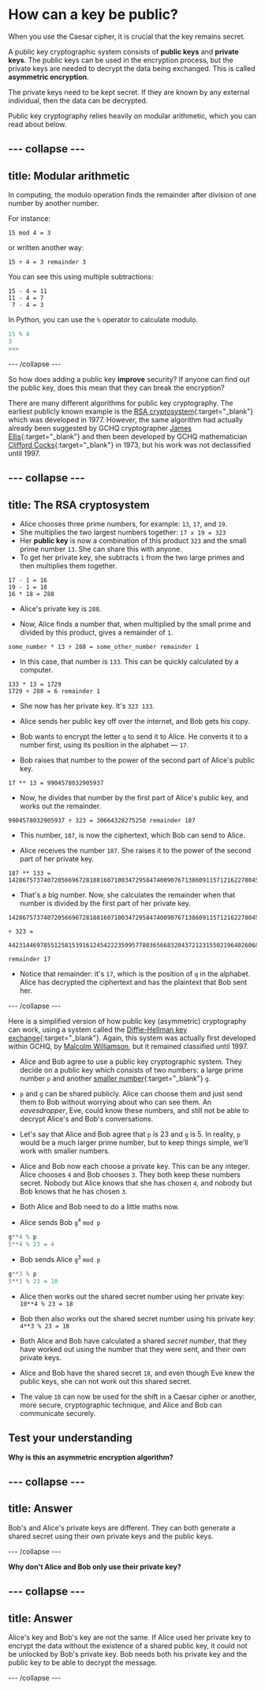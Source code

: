 # How can a key be public?

When you use the Caesar cipher, it is crucial that the key remains secret.

A public key cryptographic system consists of **public keys** and **private keys**. The public keys can be used in the encryption process, but the private keys are needed to decrypt the data being exchanged. This is called **asymmetric encryption**.

The private keys need to be kept secret. If they are known by any external individual, then the data can be decrypted.

Public key cryptography relies heavily on modular arithmetic, which you can read about below.

--- collapse ---
---
title: Modular arithmetic
---
In computing, the modulo operation finds the remainder after division of one number by another number.

For instance:

```
15 mod 4 = 3
```

or written another way:

```
15 ÷ 4 = 3 remainder 3
```

You can see this using multiple subtractions:

```
15 - 4 = 11
11 - 4 = 7
 7 - 4 = 3
``` 

In Python, you can use the `%` operator to calculate modulo.

```python
15 % 4
3
>>>
```
--- /collapse ---

So how does adding a public key __improve__ security? If anyone can find out the public key, does this mean that they can break the encryption?

There are many different algorithms for public key cryptography. The earliest publicly known example is the [RSA cryptosystem](https://en.wikipedia.org/wiki/RSA_(cryptosystem)){:target="_blank"} which was developed in 1977. However, the same algorithm had actually already been suggested by GCHQ cryptographer [James Ellis](https://en.wikipedia.org/wiki/James_H._Ellis){:target="_blank"} and then been developed by GCHQ mathematician [Clifford Cocks](https://en.wikipedia.org/wiki/Clifford_Cocks){:target="_blank"} in 1973, but his work was not declassified until 1997.

--- collapse ---
---
title: The RSA cryptosystem
---
- Alice chooses three prime numbers, for example: `13`, `17`, and `19`.
- She multiplies the two largest numbers together: `17 x 19 = 323`
- Her **public key** is now a combination of this product `323` and the small prime number `13`. She can share this with anyone.
- To get her private key, she subtracts `1` from the two large primes and then multiplies them together.

```
17 - 1 = 16
19 - 1 = 18
16 * 18 = 288
```

- Alice's private key is `288`.

- Now, Alice finds a number that, when multiplied by the small prime and divided by this product, gives a remainder of `1`.

```
some_number * 13 ÷ 288 = some_other_number remainder 1
```

- In this case, that number is `133`. This can be quickly calculated by a computer.

```
133 * 13 = 1729
1729 ÷ 288 = 6 remainder 1
```

- She now has her private key. It's `323 133`.

- Alice sends her public key off over the internet, and Bob gets his copy.

- Bob wants to encrypt the letter `q` to send it to Alice. He converts it to a number first, using its position in the alphabet — `17`.

- Bob raises that number to the power of the second part of Alice's public key.

```
17 ** 13 = 9904578032905937
```

- Now, he divides that number by the first part of Alice's public key, and works out the remainder.

```
9904578032905937 ÷ 323 = 30664328275250 remainder 187
```

- This number, `187`, is now the ciphertext, which Bob can send to Alice.

- Alice receives the number `187`. She raises it to the power of the second part of her private key.

```
187 ** 133 = 142867573740720566967281881607100347295847400907671386091157121622780454369129479664615460769905626347535899931271341842520680048730294079130102722601895364310787622375946501020768888839654428347116807175403923673347503784689653101030237682797486439417148026581600192839120518456938618487878401112343947
```

- That's a big number. Now, she calculates the remainder when that number is divided by the first part of her private key.

```
142867573740720566967281881607100347295847400907671386091157121622780454369129479664615460769905626347535899931271341842520680048730294079130102722601895364310787622375946501020768888839654428347116807175403923673347503784689653101030237682797486439417148026581600192839120518456938618487878401112343947

÷ 323 = 

442314469785512581539161245422235995778036566832043721231550219640260682060418642693079682615153948474292406207252865372224104020193042907357701452102267201984216551240583474414661674655052564333398394342775448312722776663559110370250126302215824888785001731815323491471101026301914858467798032580608

remainder 17
```

- Notice that remainder: it's `17`, which is the position of `q` in the alphabet. Alice has decrypted the ciphertext and has the plaintext that Bob sent her.

--- /collapse ---

Here is a simplified version of how public key (asymmetric) cryptography can work, using a system called the [Diffie-Hellman key exchange](https://en.wikipedia.org/wiki/Diffie%E2%80%93Hellman_key_exchange){:target="_blank"}. Again, this system was actually first developed within GCHQ, by [Malcolm Williamson](https://en.wikipedia.org/wiki/Malcolm_J._Williamson), but it remained classified until 1997.

- Alice and Bob agree to use a public key cryptographic system. They decide on a public key which consists of two numbers: a large prime number `p` and another [smaller number](https://en.wikipedia.org/wiki/Primitive_root_modulo_n){:target="_blank"} `g`.

- `p` and `g` can be shared publicly. Alice can choose them and just send them to Bob without worrying about who can see them. An *eavesdropper*, Eve, could know these numbers, and still not be able to decrypt Alice's and Bob's conversations.

- Let's say that Alice and Bob agree that `p` is 23 and `g` is 5. In reality, `p` would be a much larger prime number, but to keep things simple, we'll work with smaller numbers.

- Alice and Bob now each choose a private key. This can be any integer. Alice chooses `4` and Bob chooses `3`. They both keep these numbers secret. Nobody but Alice knows that she has chosen `4`, and nobody but Bob knows that he has chosen `3`.

- Both Alice and Bob need to do a little maths now.

- Alice sends Bob `g`<sup>`4`</sup> `mod p`

```python
g**4 % p
5**4 % 23 = 4
```

- Bob sends Alice `g`<sup>`3`</sup> `mod p`

```python
g**3 % p
5**3 % 23 = 10
```

- Alice then works out the shared secret number using her private key: `10**4 % 23 = 18`

- Bob then also works out the shared secret number using his private key: `4**3 % 23 = 18`

- Both Alice and Bob have calculated a shared *secret number*, that they have worked out using the number that they were sent, and their own private keys.

- Alice and Bob have the shared secret `18`, and even though Eve knew the public keys, she can not work out this shared secret.

- The value `18` can now be used for the shift in a Caesar cipher or another, more secure, cryptographic technique, and Alice and Bob can communicate securely.

## Test your understanding

**Why is this an asymmetric encryption algorithm?**

--- collapse ---
---
title: Answer
---

Bob's and Alice's private keys are different. They can both generate a shared secret using their own private keys and the public keys.

--- /collapse ---


**Why don't Alice and Bob only use their private key?**

--- collapse ---
---
title: Answer
---

Alice's key and Bob's key are not the same. If Alice used her private key to encrypt the data without the existence of a shared public key, it could not be unlocked by Bob's private key. Bob needs both his private key and the public key to be able to decrypt the message.

--- /collapse ---
